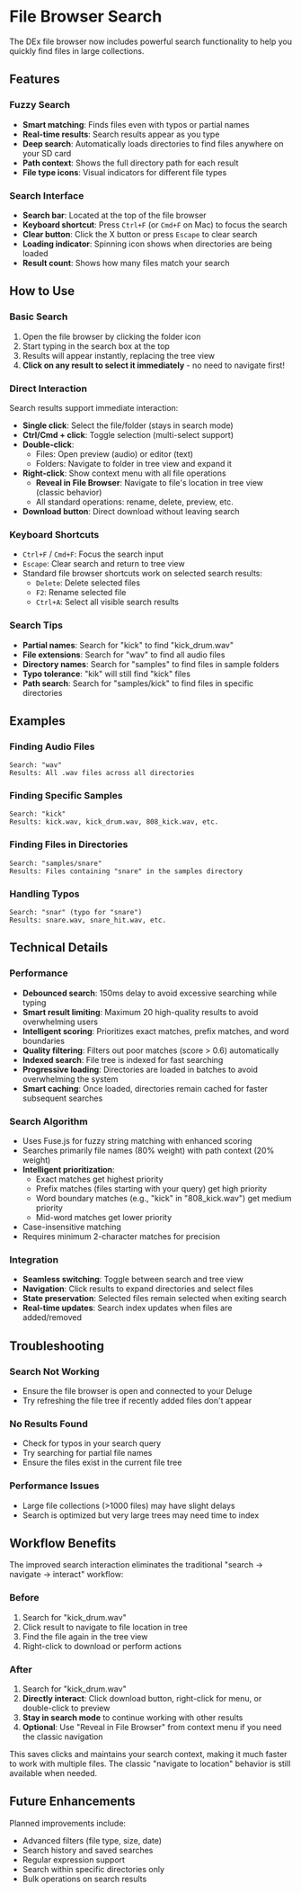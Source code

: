 # File Browser Search

The DEx file browser now includes powerful search functionality to help you quickly find files in large collections.

## Features

### Fuzzy Search

- **Smart matching**: Finds files even with typos or partial names
- **Real-time results**: Search results appear as you type
- **Deep search**: Automatically loads directories to find files anywhere on your SD card
- **Path context**: Shows the full directory path for each result
- **File type icons**: Visual indicators for different file types

### Search Interface

- **Search bar**: Located at the top of the file browser
- **Keyboard shortcut**: Press `Ctrl+F` (or `Cmd+F` on Mac) to focus the search
- **Clear button**: Click the X button or press `Escape` to clear search
- **Loading indicator**: Spinning icon shows when directories are being loaded
- **Result count**: Shows how many files match your search

## How to Use

### Basic Search

1. Open the file browser by clicking the folder icon
2. Start typing in the search box at the top
3. Results will appear instantly, replacing the tree view
4. **Click on any result to select it immediately** - no need to navigate first!

### Direct Interaction

Search results support immediate interaction:

- **Single click**: Select the file/folder (stays in search mode)
- **Ctrl/Cmd + click**: Toggle selection (multi-select support)
- **Double-click**:
  - Files: Open preview (audio) or editor (text)
  - Folders: Navigate to folder in tree view and expand it
- **Right-click**: Show context menu with all file operations
  - **Reveal in File Browser**: Navigate to file's location in tree view (classic behavior)
  - All standard operations: rename, delete, preview, etc.
- **Download button**: Direct download without leaving search

### Keyboard Shortcuts

- `Ctrl+F` / `Cmd+F`: Focus the search input
- `Escape`: Clear search and return to tree view
- Standard file browser shortcuts work on selected search results:
  - `Delete`: Delete selected files
  - `F2`: Rename selected file
  - `Ctrl+A`: Select all visible search results

### Search Tips

- **Partial names**: Search for "kick" to find "kick_drum.wav"
- **File extensions**: Search for "wav" to find all audio files
- **Directory names**: Search for "samples" to find files in sample folders
- **Typo tolerance**: "kik" will still find "kick" files
- **Path search**: Search for "samples/kick" to find files in specific directories

## Examples

### Finding Audio Files

```
Search: "wav"
Results: All .wav files across all directories
```

### Finding Specific Samples

```
Search: "kick"
Results: kick.wav, kick_drum.wav, 808_kick.wav, etc.
```

### Finding Files in Directories

```
Search: "samples/snare"
Results: Files containing "snare" in the samples directory
```

### Handling Typos

```
Search: "snar" (typo for "snare")
Results: snare.wav, snare_hit.wav, etc.
```

## Technical Details

### Performance

- **Debounced search**: 150ms delay to avoid excessive searching while typing
- **Smart result limiting**: Maximum 20 high-quality results to avoid overwhelming users
- **Intelligent scoring**: Prioritizes exact matches, prefix matches, and word boundaries
- **Quality filtering**: Filters out poor matches (score > 0.6) automatically
- **Indexed search**: File tree is indexed for fast searching
- **Progressive loading**: Directories are loaded in batches to avoid overwhelming the system
- **Smart caching**: Once loaded, directories remain cached for faster subsequent searches

### Search Algorithm

- Uses Fuse.js for fuzzy string matching with enhanced scoring
- Searches primarily file names (80% weight) with path context (20% weight)
- **Intelligent prioritization**:
  - Exact matches get highest priority
  - Prefix matches (files starting with your query) get high priority
  - Word boundary matches (e.g., "kick" in "808_kick.wav") get medium priority
  - Mid-word matches get lower priority
- Case-insensitive matching
- Requires minimum 2-character matches for precision

### Integration

- **Seamless switching**: Toggle between search and tree view
- **Navigation**: Click results to expand directories and select files
- **State preservation**: Selected files remain selected when exiting search
- **Real-time updates**: Search index updates when files are added/removed

## Troubleshooting

### Search Not Working

- Ensure the file browser is open and connected to your Deluge
- Try refreshing the file tree if recently added files don't appear

### No Results Found

- Check for typos in your search query
- Try searching for partial file names
- Ensure the files exist in the current file tree

### Performance Issues

- Large file collections (>1000 files) may have slight delays
- Search is optimized but very large trees may need time to index

## Workflow Benefits

The improved search interaction eliminates the traditional "search → navigate → interact" workflow:

### Before

1. Search for "kick_drum.wav"
2. Click result to navigate to file location in tree
3. Find the file again in the tree view
4. Right-click to download or perform actions

### After

1. Search for "kick_drum.wav"
2. **Directly interact**: Click download button, right-click for menu, or double-click to preview
3. **Stay in search mode** to continue working with other results
4. **Optional**: Use "Reveal in File Browser" from context menu if you need the classic navigation

This saves clicks and maintains your search context, making it much faster to work with multiple files. The classic "navigate to location" behavior is still available when needed.

## Future Enhancements

Planned improvements include:

- Advanced filters (file type, size, date)
- Search history and saved searches
- Regular expression support
- Search within specific directories only
- Bulk operations on search results

